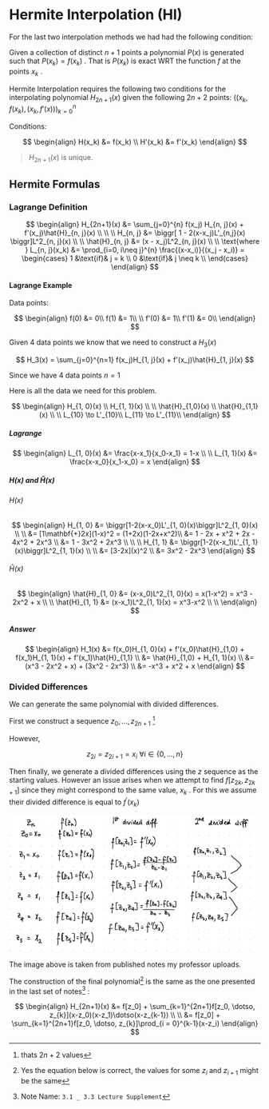 # Hermite Interpolation (HI)
For the last two interpolation methods we had had the following condition:

Given a collection of distinct $n+1$ points a polynomial $P(x)$ is generated such that $P(x_k) = f(x_k)$ . That is $P(x_k)$ is exact WRT the function $f$ at the points $x_k$ .

Hermite Interpolation requires the following two conditions for the interpolating polynomial $H_{2n+1}(x)$ given the following $2n+2$ points: $\biggr( (x_k, f(x_k), (x_k, f'(x)) \biggr)_{k=0}^{n}$

Conditions:

$$
\begin{align}
H(x_k) &= f(x_k) \\
H'(x_k) &= f'(x_k)
\end{align}
$$

> $H_{2n+1}(x)$ is unique. 

## Hermite Formulas
### Lagrange Definition

$$
\begin{align}
H_{2n+1}(x) &= \sum_{j=0}^{n} f(x_j) H_{n, j}(x) + f'(x_j)\hat{H}_{n, j}(x) 
\\ \\ \\
H_{n, j} &= \biggr[ 1 - 2(x-x_j)L'_{n,j}(x) \biggr]L^2_{n, j}(x)
\\ \\
\hat{H}_{n, j} &= (x - x_j)L^2_{n, j}(x)
\\ \\
\text{where } L_{n, j}(x_k) &= \prod_{i=0, i\neq j}^{n} \frac{(x-x_i)}{(x_j - x_i)} = 
\begin{cases}
1 &\text{if}& j = k \\
0 &\text{if}& j \neq k \\
\end{cases}
\end{align}
$$

#### Lagrange Example
Data points:

$$
\begin{align}
f(0) &= 0\\
f(1) &= 1\\
\\
f'(0) &= 1\\
f'(1) &= 0\\
\end{align}
$$

Given 4 data points we know that we need to construct a $H_3(x)$

$$
H_3(x) = \sum_{j=0}^{n=1} f(x_j)H_{1, j}(x) + f'(x_j)\hat{H}_{1, j}(x)
$$

Since we have 4 data points $n=1$

Here is all the data we need for this problem. 

$$
\begin{align}
H_{1, 0}(x) \\
H_{1, 1}(x) \\
\\
\hat{H}_{1,0}(x) \\
\hat{H}_{1,1}(x) \\
\\
L_{10} \to L'_{10}\\
L_{11} \to L'_{11}\\
\end{align}
$$

##### Lagrange

$$
\begin{align}
L_{1, 0}(x) &= \frac{x-x_1}{x_0-x_1} = 1-x \\ \\
L_{1, 1}(x) &= \frac{x-x_0}{x_1-x_0} = x
\end{align}
$$

##### $H(x)$ and $\hat{H}(x)$
###### $H(x)$

$$
\begin{align}
H_{1, 0} &= \biggr[1-2(x-x_0)L'_{1, 0}(x)\biggr]L^2_{1, 0}(x)  
\\ \\
&= [1\mathbf{+}2x](1-x)^2 = (1+2x)(1-2x+x^2)\\
&= 1 - 2x + x^2 + 2x - 4x^2 + 2x^3 \\
&= 1 - 3x^2 + 2x^3
\\ \\ \\
H_{1, 1} &= \biggr[1-2(x-x_1)L'_{1, 1}(x)\biggr]L^2_{1, 1}(x)  
\\ \\
&= [3-2x](x)^2 \\
&= 3x^2 - 2x^3
\end{align}
$$

###### $\hat{H}(x)$

$$
\begin{align}
\hat{H}_{1, 0} &= (x-x_0)L^2_{1, 0}(x) = x(1-x^2) = x^3 - 2x^2 + x \\ \\
\hat{H}_{1, 1} &= (x-x_1)L^2_{1, 1}(x) = x^3-x^2 \\ \\
\end{align}
$$

##### Answer

$$
\begin{align}
H_1(x) &= f(x_0)H_{1, 0}(x) + f'(x_0)\hat{H}_{1,0} + f(x_1)H_{1, 1}(x) + f'(x_1)\hat{H}_{1,1} \\
&= \hat{H}_{1,0} + H_{1, 1}(x) \\
&= (x^3 - 2x^2 + x) + (3x^2 - 2x^3) \\
&= -x^3 + x^2 + x
\end{align}
$$

### Divided Differences
We can generate the same polynomial with divided differences. 

First we construct a sequence $z_0,\dotso, z_{2n+1}$ [^1]

However, 

$$
z_{2i} = z_{2i+1} = x_i\ \forall i\in\{0,\dotso, n\}
$$

Then finally, we generate a divided differences using the $z$ sequence as the starting values. However an issue arises when we attempt to find $f[z_{2k}, z_{2k+1}]$ since they might correspond to the same value, $x_k$ . For this we assume their divided difference is equal to $f^\prime(x_k)$

![professor_divided_diff_notes](../img/professor_divided_diff_notes.png)

The image above is taken from published notes my professor uploads. 

The construction of the final polynomial[^2] is the same as the one presented in the last set of notes[^3] :

$$
\begin{align}
H_{2n+1}(x) &= f[z_0] + \sum_{k=1}^{2n+1}f[z_0, \dotso, z_{k}](x-z_0)(x-z_1)\dotso(x-z_{k-1}) \\ \\
&= f[z_0] + \sum_{k=1}^{2n+1}f[z_0, \dotso, z_{k}]\prod_{i = 0}^{k-1}(x-z_i)
\end{align}
$$


[^1]: thats $2n+2$ values
[^2]: Yes the equation below is correct, the values for some $z_i$ and $z_{i+1}$ might be the same
[^3]: Note Name: `3.1 _ 3.3 Lecture Supplement`
